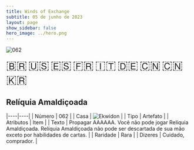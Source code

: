 ```yaml
---
title: Winds of Exchange
subtitle: 05 de junho de 2023
layout: page
show_sidebar: false
hero_image: ../hero.png
---
```


![062](https://mastervault-storage-prod.s3.amazonaws.com/media/card_front/pt/600_062_599153b3ae04_pt.png)

<span title="Português" style="font-size: 32px;cursor: pointer;" onclick="javascript:document.querySelector('img[alt=\'062\']').src=document.querySelector('img[alt=\'062\']').src.replace(/card_front\/[^/]+/, 'card_front/pt').replace(/_[^/.0-9]+\.png/, '_pt.png')">🇧🇷</span>
<span title="English" style="font-size: 32px;cursor: pointer;" onclick="javascript:document.querySelector('img[alt=\'062\']').src=document.querySelector('img[alt=\'062\']').src.replace(/card_front\/[^/]+/, 'card_front/en').replace(/_[^/.0-9]+\.png/, '_en.png')">🇺🇸</span>
<span title="Español" style="font-size: 32px;cursor: pointer;" onclick="javascript:document.querySelector('img[alt=\'062\']').src=document.querySelector('img[alt=\'062\']').src.replace(/card_front\/[^/]+/, 'card_front/es').replace(/_[^/.0-9]+\.png/, '_es.png')">🇪🇸</span>
<span title="Français" style="font-size: 32px;cursor: pointer;" onclick="javascript:document.querySelector('img[alt=\'062\']').src=document.querySelector('img[alt=\'062\']').src.replace(/card_front\/[^/]+/, 'card_front/fr').replace(/_[^/.0-9]+\.png/, '_fr.png')">🇫🇷</span>
<span title="Italiano" style="font-size: 32px;cursor: pointer;" onclick="javascript:document.querySelector('img[alt=\'062\']').src=document.querySelector('img[alt=\'062\']').src.replace(/card_front\/[^/]+/, 'card_front/it').replace(/_[^/.0-9]+\.png/, '_it.png')">🇮🇹</span>
<span title="Deutsche" style="font-size: 32px;cursor: pointer;" onclick="javascript:document.querySelector('img[alt=\'062\']').src=document.querySelector('img[alt=\'062\']').src.replace(/card_front\/[^/]+/, 'card_front/de').replace(/_[^/.0-9]+\.png/, '_de.png')">🇩🇪</span>
<span title="简体中文" style="font-size: 32px;cursor: pointer;" onclick="javascript:document.querySelector('img[alt=\'062\']').src=document.querySelector('img[alt=\'062\']').src.replace(/card_front\/[^/]+/, 'card_front/zh-hans').replace(/_[^/.0-9]+\.png/, '_zh-hans.png')">🇨🇳</span>
<span title="繁體中文" style="font-size: 32px;cursor: pointer;" onclick="javascript:document.querySelector('img[alt=\'062\']').src=document.querySelector('img[alt=\'062\']').src.replace(/card_front\/[^/]+/, 'card_front/zh-hant').replace(/_[^/.0-9]+\.png/, '_zh-hant.png')">🇨🇳</span>
<span title="한국어" style="font-size: 32px;cursor: pointer;" onclick="javascript:document.querySelector('img[alt=\'062\']').src=document.querySelector('img[alt=\'062\']').src.replace(/card_front\/[^/]+/, 'card_front/ko').replace(/_[^/.0-9]+\.png/, '_ko.png')">🇰🇷</span>

## Relíquia Amaldiçoada

|----|----|
| Número | 062 |
| Casa | ![Ekwidon](https://archonarcana.com/images/thumb/3/31/Ekwidon.png/25px-Ekwidon.png "Ekwidon") |
| Tipo | Artefato |
| Atributos | Item |
| Texto | Propagar AAAAAA. Você não pode jogar Relíquia Amaldiçoada. Relíquia Amaldiçoada não pode ser descartada de sua mão exceto por habilidades de cartas. |
| Raridade | Rara |
| Dizeres | Cuidado, comprador. |
